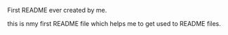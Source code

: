 First README ever created by me.

this is nmy first README file which helps me to get used to README files.
